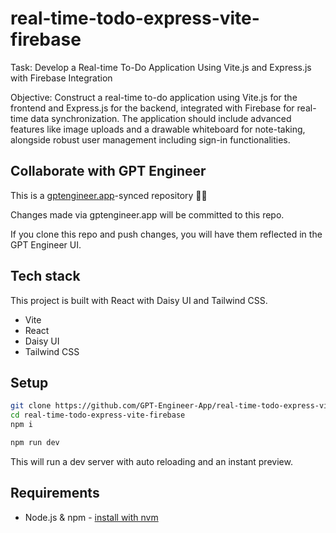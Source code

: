 # real-time-todo-express-vite-firebase

Task: Develop a Real-time To-Do Application Using Vite.js and Express.js with Firebase Integration

Objective: Construct a real-time to-do application using Vite.js for the frontend and Express.js for the backend, integrated with Firebase for real-time data synchronization. The application should include advanced features like image uploads and a drawable whiteboard for note-taking, alongside robust user management including sign-in functionalities. 

## Collaborate with GPT Engineer

This is a [gptengineer.app](https://gptengineer.app)-synced repository 🌟🤖

Changes made via gptengineer.app will be committed to this repo.

If you clone this repo and push changes, you will have them reflected in the GPT Engineer UI.

## Tech stack

This project is built with React with Daisy UI and Tailwind CSS.

- Vite
- React
- Daisy UI
- Tailwind CSS

## Setup

```sh
git clone https://github.com/GPT-Engineer-App/real-time-todo-express-vite-firebase.git
cd real-time-todo-express-vite-firebase
npm i
```

```sh
npm run dev
```

This will run a dev server with auto reloading and an instant preview.

## Requirements

- Node.js & npm - [install with nvm](https://github.com/nvm-sh/nvm#installing-and-updating)
